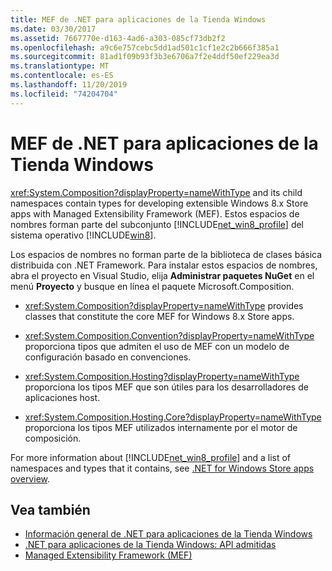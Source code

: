 ```yaml
---
title: MEF de .NET para aplicaciones de la Tienda Windows
ms.date: 03/30/2017
ms.assetid: 7667770e-d163-4ad6-a303-085cf73db2f2
ms.openlocfilehash: a9c6e757cebc5dd1ad501c1cf1e2c2b666f385a1
ms.sourcegitcommit: 81ad1f09b93f3b3e6706a7f2e4ddf50ef229ea3d
ms.translationtype: MT
ms.contentlocale: es-ES
ms.lasthandoff: 11/20/2019
ms.locfileid: "74204704"
---
```

# <a name="mef-for-net-for-windows-store-apps"></a>MEF de .NET para aplicaciones de la Tienda Windows
<xref:System.Composition?displayProperty=nameWithType> and its child namespaces contain types for developing extensible Windows 8.x Store apps with Managed Extensibility Framework (MEF). Estos espacios de nombres forman parte del subconjunto [!INCLUDE[net_win8_profile](../../../includes/net-win8-profile-md.md)] del sistema operativo [!INCLUDE[win8](../../../includes/win8-md.md)].  
  
 Los espacios de nombres no forman parte de la biblioteca de clases básica distribuida con .NET Framework. Para instalar estos espacios de nombres, abra el proyecto en Visual Studio, elija **Administrar paquetes NuGet** en el menú **Proyecto** y busque en línea el paquete Microsoft.Composition.  
  
- <xref:System.Composition?displayProperty=nameWithType> provides classes that constitute the core MEF for Windows 8.x Store apps.  
  
- <xref:System.Composition.Convention?displayProperty=nameWithType> proporciona tipos que admiten el uso de MEF con un modelo de configuración basado en convenciones.  
  
- <xref:System.Composition.Hosting?displayProperty=nameWithType> proporciona los tipos MEF que son útiles para los desarrolladores de aplicaciones host.  
  
- <xref:System.Composition.Hosting.Core?displayProperty=nameWithType> proporciona los tipos MEF utilizados internamente por el motor de composición.  
  
 For more information about [!INCLUDE[net_win8_profile](../../../includes/net-win8-profile-md.md)] and a list of namespaces and types that it contains, see [.NET for Windows Store apps overview](https://docs.microsoft.com/previous-versions/br230302(v=vs.110)).
  
## <a name="see-also"></a>Vea también

- [Información general de .NET para aplicaciones de la Tienda Windows](https://docs.microsoft.com/previous-versions/br230302(v=vs.110))
- [.NET para aplicaciones de la Tienda Windows: API admitidas](https://docs.microsoft.com/previous-versions/br230232(v=vs.110))
- [Managed Extensibility Framework (MEF)](index.md)
